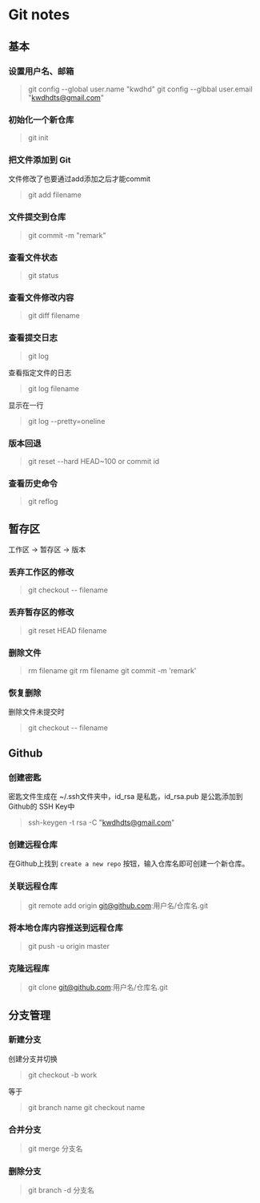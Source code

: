 # Git notes

## 基本
### 设置用户名、邮箱
> git config --global user.name "kwdhd"
> git config --glbbal user.email "kwdhdts@gmail.com"


### 初始化一个新仓库
> git init 

### 把文件添加到 Git
文件修改了也要通过add添加之后才能commit
> git add filename

### 文件提交到仓库
> git commit -m "remark"

### 查看文件状态
> git status

### 查看文件修改内容
> git diff filename 

### 查看提交日志
> git log

查看指定文件的日志
> git log filename

显示在一行
> git log --pretty=oneline


### 版本回退
> git reset --hard HEAD~100 or commit id

### 查看历史命令
> git reflog

## 暂存区
工作区 -> 暂存区 -> 版本

### 丢弃工作区的修改
> git checkout -- filename 

### 丢弃暂存区的修改
> git reset HEAD filename


### 删除文件
> rm filename
> git rm filename
> git commit -m 'remark'

### 恢复删除
删除文件未提交时
> git checkout -- filename


## Github

### 创建密匙
密匙文件生成在 ~/.ssh文件夹中，id_rsa 是私匙，id_rsa.pub 是公匙添加到Github的 SSH Key中
> ssh-keygen -t rsa -C "kwdhdts@gmail.com"

### 创建远程仓库
在Github上找到 `create a new repo`  按钮，输入仓库名即可创建一个新仓库。


### 关联远程仓库
> git remote add origin git@github.com:用户名/仓库名.git

### 将本地仓库内容推送到远程仓库
> git push -u  origin master

### 克隆远程库
> git clone git@github.com:用户名/仓库名.git


## 分支管理

### 新建分支
创建分支并切换
> git checkout -b work

等于
> git branch name
> git checkout name


### 合并分支
> git merge 分支名

### 删除分支
> git branch -d 分支名